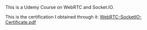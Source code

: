 This is a Udemy Course on WebRTC and Socket.IO.

This is the certification I obtained through it:
[WebRTC-SocketIO-Certificate.pdf](https://github.com/user-attachments/files/18724546/WebRTC-SocketIO-Certificate.pdf)

